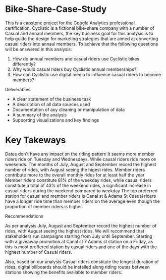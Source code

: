 # Bike-Share-Case-Study
This is a capstone project for the Google Analytics professional certification. Cyclistic is a fictional bike-share company with a number of Casual and annaul members, the key business goal for this analysis is to help guide the design for marketing strategies that are aimed at converting casual riders into annaul members. To achieve that the following questions will be answered in this analysis: 

1. How do annual members and casual riders use Cyclistic bikes differently?
2. Why would casual riders buy Cyclistic annual memberships?
3. How can Cyclistic use digital media to influence casual riders to become members?

Deliverables

* A clear statement of the business task
* A description of all data sources used
* Documentation of any cleaning or manipulation of data
* A summary of the analysis
* Supporting visualizations and key findings

# Key Takeways

 Dates don't have any impact on the riding pattern
It seems more member riders ride on Tuesday and Wednesdays. While causal riders ride more on weekends.
The months of July, August and September record the highest number of rides, with August seeing the higest rides.
Member riders contribute more to the overall monthly rides for at least half the year
Member riders constitute 81% of the weekday rides, while casual riders constitute a total of 43% of the weekend rides, a significant increase in casual riders during the weekend compared to weekday
The top preferred station for casual and member riders is Canal st & Adams St
Casual riders have a longer ride time than member riders on the average even though the proportion of member riders is higher. 
 
 Recommendations

As per analysis July, August and September record the highest number of rides, with August seeing the highest rides. We will recommend that stakeholders run campaigns starting from July until September. Starting with a giveaway promotion at Canal st 7 Adams st station on a Friday, as this is most preffered station by casual riders and one of the days with the highest number of Casual riders.

Also, based on our analysis Casual riders constitute the longest duration of rides, digital billboards should be installed along riding routes between stations showing the benefits available to member riders.
